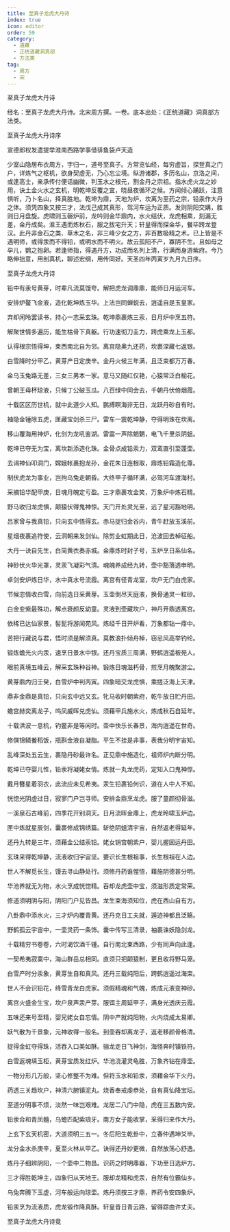 ```yaml
---
title: 至真子龙虎大丹诗
index: true
icon: editor
order: 59
category:
  - 道藏
  - 正统道藏洞真部
  - 方法类
tag:
  - 周方
  - 宋
---
```


至真子龙虎大丹诗  

经名：至真子龙虎大丹诗。北宋周方撰。一卷。底本出处：《正统道藏》洞真部方法类。  

至真子龙虎大丹诗序  

宣德郎权发遣提举淮南西路学事借徘鱼袋卢天造  

少室山隐居布衣周方，字归一，道号至真子。方常览仙经，每穷虚旨，探登真之门户，详炼气之枢机，欲身契虚无，乃心忘尘境。纵游诸郡，多历名山，京洛之间，或逢高士，亲承传付便话幽微，判玉水之根元，割金丹之宗祖。指水虎火龙之妙用，诀土金火水之玄机，明乾坤反覆之宜，晓昼夜循环之候。方闻倾心踊跃，注意惧听，乃卜名山，择真胜地。乾坤为鼎，天地为炉，坎离为至药之宗，铅汞作大丹之体。须凭四象又按三才，法戊己成其真形，驾河车运为正质。发则阴阳交媾，胜则日月盘旋。虎啸则玉磬炉前，龙吟则金华鼎内，水火结伏，龙虎相乘，刻漏无差，金丹成矣。淮王遇而炼秋石，服之拔宅升天；轩皇得而探金华，餐毕跨龙登汉。此丹非金石之类、草木之名，非三峰少女之方，非百数吸精之术。已上皆是不遇明师，或得汞而不得铅，或明水而不明火。故云孤阳不产，寡阴不生。且如母之孕儿，鹦之抱卵。若逢师指，得遇丹方，功成而名列上清，行满而身游紫府。今乃略伸拙意，用剖真机，聊述宏纲，用传同好。天圣四年丙寅岁九月九日序。  

至真子龙虎大丹诗  

铅中有汞号黄芽，时辈凡流莫馒夸。解把虎龙调鼎鼎，能师日月运河车。  

安排炉鳌飞金液，造化乾坤炼玉华。上法岂同蝉蜕去，逍遥自是玉皇家。  

弃却闲昤罢读书，持心一志采玄珠。乾坤鼎裹炼三汞，日月炉中烹五符。  

解聚世情多遍历，能生枯骨下真躯。行功速彻刀圭力，跨虎乘龙上玉都。  

认得根宗悟得坤，束西南北自为邻。离宫隐奥九还药，坎裹深藏七返银。  

白雪降时分甲乙，黄芽产日定庚辛。金丹火候三年满，且泛束都万万春。  

金乌玉兔路无差，三女三男本一家。意马又随红仅艳，心猿常泛白榆花。  

曾朝王母杯琼液，只候丁公破玉瓜。八百绿中同会去，千朝丹伏倚烟霞。  

十载区区历世机，就中此道少人知。鹏搏瞑海非无日，龙跃丹砂自有时。  

袖隐金锤除五虎，匣藏宝剑杀三尸。雷车一震乾坤静，夺得明珠在坎离。  

移山覆海用神炉，化剑为龙吼鉴湖。雷震一声除魍魉，电飞千里杀阴蛆。  

乾坤已夺无为宝，离坎新添造化珠。金骨点成铅汞力，双鸾直引至蓬壶。  

去谒神仙叩洞门，嫦娥帐裹抱龙孙，金花朱日连根取，鼎炼铅霜造化尊。  

制伏虎龙为事业，岂拘乌兔走朝昏。大终甲子循环满，必驾河车渡海村。  

采摘铅华配甲庚，日魂月魄定亏盈。三才鼎裹攻金笑，万象炉中炼石精。  

野马收归龙虎惧，颠猿伏得鬼神惊。天门开处灵光至，远了星河豁地明。  

吕家曾与我真铅，只向玄中悟得玄。赤马捉归金谷内，青牛赶放玉溪前。  

星烟夜裹追符使，云洞朝来发剑仙。除剪业虹期此日，沧波回去棹征船。  

大丹一诀自先生，白简黄衣奏赤城。金鼎炼时封子号，玉炉烹日系仙名。  

神砂伏火华光罩，灵汞飞凝彩气清。魂魄养成经九转，壶中豁落透申明。  

卓剑安炉炼日华，水中真水号流霞。离宫有径青龙室，坎户无门白虎家。  

节候恣情收白雪，向前选日采黄芽。玉壶倒尽天庭液，换骨通灵一粒砂。  

白金变紫最殊功，解点衰颜反幼童。灵液到壶藏坎户，神丹开鼎透离宫。  

依稀已达仙家景，髻髭将游闻苑风。炼经千日开炉看，万象都钻一鼎中。  

苦把行藏说与君，悟时须是解须真。莫教浪扑倾舟棹，窃忌风高举钓纶。  

锻炼蟾光火内汞，速烹日景水中银。还丹宝质三周满，野鹤逍遥板苑人。  

眼前真境五峰云，解采玄珠种谷神。锻炼日魂滋朽骨，煎烹月魄聚游尘。  

黄芽鼎内归壬癸，白雪炉中判丙寅。四象暗交龙虎惧，乘搓泛海上天津。  

鼎非金鼎是真铅，只向玄中远又玄。牝马收时朝紫府，乾牛放日贮丹田。  

蟾宫赫奕离龙子，呜凤威晖兑虎仙。须藉甲兵施水火，炼成秋石自延年。  

十载洪波一息机，钓鳖非是等闲时。壶中快乐长春景，海内逍遥在世奇。  

修僎锦鳞餐稻饭，瓶斟金液自凝脂。平生不挂是非事，表我分明宇宙知。  

乱峰深处五云生，裹隐丹砂最许名。正见鼎中施造化，祖师炉内断分明。  

乾坤已夺婴儿性，铅汞将凝姥女情。炼就一丸龙虎药，定知入口鬼神惊。  

戴月簪星着羽衣，此流应未见希夷。汞生铅裹铅何识，道在人中人不知。  

恍惚光阴虚过日，寂寥门户岂寻师。安排金鼎烹龙虎。服了童颜彻骨滋。  

一溪泉石古峰前，四季花开别洞天。日月流晖金鼎上，虎龙昤啸玉炉边。  

匣中炼就星辰剑，囊裹修成锦绣篇。斩绝阴蛆清宇宙，自然返老得延年。  

还丹九转是三年，须藉金公结汞铅。姥女销宫朝紫户，婴儿握固运丹田。  

玄珠采得乾坤静，流液收归宇宙坚。要识长生根祖事，长生根祖在人边。  

世人不解觅长生，馒去寻山静处行。须修丹药谁惺悟，藉施阴德甚分明。  

华池养就无为物，水火烹成恍惚精。吞却龙虎壶中宝，须滋形质定常荣。  

修道须明阴与阳，阴阳门户见皆昌。龙生束海须知位，虎在西山自有方。  

八卦鼎中添水火，三才炉内覆青黄。还丹克日工夫就，遁迹神都且泛觞。  

野鹤孤云宇宙中，一壶灵药一条饰。囊中传写三清录，袖裹诛妖隐剑龙。  

十载精穷书卷卷，六时渴饮酒千锺。自行南北束西路，少有同声向此逢。  

一契希夷寂寞中，海山群岳总相同。直须只把颠猿制，更且收将野马笼。  

白雪产时分汞象，黄芽生自和真风。还丹三载纯阳后，跨鹤逍遥过海束。  

世人不会识铅花，绛雪青龙白虎家。须假精魂和气魄，炼成元液变神砂。  

离宫火盛金生宝，坎户泉声汞产芽。服饵主周延甲子，满身光透庆云霞。  

五味还来号至精，婴兄姥女自忘情。阴中产就纯阳物，火内烧成太易卿。  

妖气散为千景象，元神收得一般名。到壶吞却离龙子，返老移颜骨格清。  

捉得金虹夺得珠，活吞入口美如酥。骊龙走日飞神剑，海怪奔时镇铁符。  

白雪返魂填玉柜，黄芽宝质发红炉。华池浇灌灵龟胜，万象齐钻在鼎壶。  

一物分形几万般，坚心修整不为难。但将玉水和铅汞，须藉金华下火丹。  

药透三关趋坎户，神清六腑镇泥丸。烧香奉戒虔恭处，自有真仙降宝坛。  

至道分明事不烦，淡然一味岂艰难。龙居二八门中隐，虎在三五数内安。  

铅汞合和青凤髓，乌蟾匹配紫琅牙。南方女子能收掌，采得归来作大丹。  

上玄下玄天机密，大道须明三五一。冬后阳生乾卦中，立春仲遇坤爻毕。  

龙分金水杀庚辛，夏至火林从甲乙。诀得还丹妙更微，自然放荡心舒逸。  

炼丹子细辨阴阳，一个壶中二物昌。识药之时明鼎器，下功至日选炉方。  

三才得胜乾坤主，四象归从天地王。服却龙精和虎汞，自然有位霸仙乡。  

乌兔奔腾下玉虚，河车般运向琼壶。炼丹须按三才鼎，养药令安四象炉。  

铅汞烹为流液质，虎龙锻作降真酥。轩皇昔日青云路，留得踪由许丈夫。  

至真子龙虎大丹诗竟  
